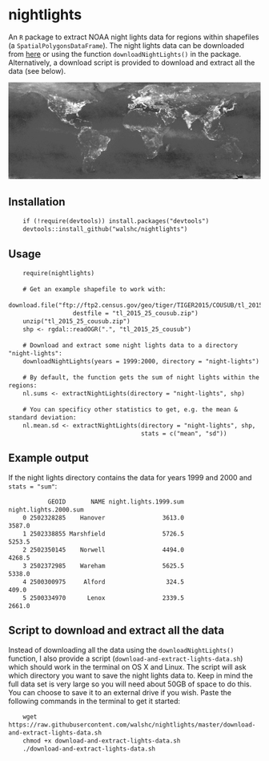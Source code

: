 # nightlights
An `R` package to extract NOAA night lights data for regions within shapefiles
(a `SpatialPolygonsDataFrame`). The night lights data can be downloaded from
[here](http://ngdc.noaa.gov/eog/data/web_data/v4composites/) or using the
function `downloadNightLights()` in the package. Alternatively, a download
script is provided to download and extract all the data (see below).

![Data](/img.png?raw=true "Night Lights Data")

## Installation
        if (!require(devtools)) install.packages("devtools")
        devtools::install_github("walshc/nightlights")

## Usage

        require(nightlights)

        # Get an example shapefile to work with:
        download.file("ftp://ftp2.census.gov/geo/tiger/TIGER2015/COUSUB/tl_2015_25_cousub.zip",
                      destfile = "tl_2015_25_cousub.zip")
        unzip("tl_2015_25_cousub.zip")
        shp <- rgdal::readOGR(".", "tl_2015_25_cousub")

        # Download and extract some night lights data to a directory "night-lights":
        downloadNightLights(years = 1999:2000, directory = "night-lights")

        # By default, the function gets the sum of night lights within the regions:
        nl.sums <- extractNightLights(directory = "night-lights", shp)

        # You can specificy other statistics to get, e.g. the mean & standard deviation:
        nl.mean.sd <- extractNightLights(directory = "night-lights", shp,
                                         stats = c("mean", "sd"))

## Example output
If the night lights directory contains the data for years 1999 and 2000 and `stats = "sum"`:

               GEOID       NAME night.lights.1999.sum night.lights.2000.sum
        0 2502328285    Hanover                3613.0                3587.0
        1 2502338855 Marshfield                5726.5                5253.5
        2 2502350145    Norwell                4494.0                4268.5
        3 2502372985    Wareham                5625.5                5338.0
        4 2500300975     Alford                 324.5                 409.0
        5 2500334970      Lenox                2339.5                2661.0

## Script to download and extract all the data
Instead of downloading all the data using the `downloadNightLights()` function, I also provide a script (`download-and-extract-lights-data.sh`) which should work in the terminal on OS X and Linux. The script will ask which directory you want to save the night lights data to. Keep in mind the full data set is very large so you will need about 50GB of space to do this. You can choose to save it to an external drive if you wish. Paste the following commands in the terminal to get it started:

        wget https://raw.githubusercontent.com/walshc/nightlights/master/download-and-extract-lights-data.sh
        chmod +x download-and-extract-lights-data.sh
        ./download-and-extract-lights-data.sh
